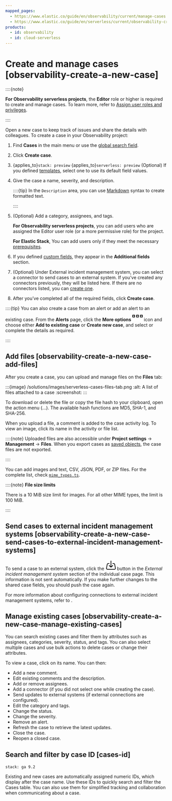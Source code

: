 ```yaml
---
mapped_pages:
  - https://www.elastic.co/guide/en/observability/current/manage-cases.html
  - https://www.elastic.co/guide/en/serverless/current/observability-create-a-new-case.html
products:
  - id: observability
  - id: cloud-serverless
---
```


# Create and manage cases [observability-create-a-new-case]

::::{note}

**For Observability serverless projects**, the **Editor** role or higher is required to create and manage cases. To learn more, refer to [Assign user roles and privileges](/deploy-manage/users-roles/cloud-organization/user-roles.md#general-assign-user-roles).

::::


Open a new case to keep track of issues and share the details with colleagues. To create a case in your Observability project:

1. Find **Cases** in the main menu or use the [global search field](/explore-analyze/find-and-organize/find-apps-and-objects.md).
2. Click **Create case**.
3. {applies_to}`stack: preview` {applies_to}`serverless: preview` (Optional) If you defined [templates](/solutions/observability/incident-management/configure-case-settings.md#observability-case-templates), select one to use its default field values.
4. Give the case a name, severity, and description.

    ::::{tip}
    In the `Description` area, you can use [Markdown](https://www.markdownguide.org/cheat-sheet) syntax to create formatted text.

    ::::

5. (Optional) Add a category, assignees, and tags.

    **For Observability serverless projects**, you can add users who are assigned the Editor user role (or a more permissive role) for the project.

    **For Elastic Stack**, You can add users only if they meet the necessary [prerequisites](/solutions/observability/incident-management/configure-access-to-cases.md).

6. If you defined [custom fields](/solutions/observability/incident-management/configure-case-settings.md#case-custom-fields), they appear in the **Additional fields** section.
7. (Optional) Under External incident management system, you can select a connector to send cases to an external system. If you’ve created any connectors previously, they will be listed here. If there are no connectors listed, you can [create one](/solutions/observability/incident-management/configure-case-settings.md).
8. After you’ve completed all of the required fields, click **Create case**.

::::{tip}
You can also create a case from an alert or add an alert to an existing case. From the **Alerts** page, click the **More options** ![More actions](/solutions/images/serverless-boxesHorizontal.svg "") icon and choose either **Add to existing case** or **Create new case**, and select or complete the details as required.

::::



## Add files [observability-create-a-new-case-add-files]

After you create a case, you can upload and manage files on the **Files** tab:

:::{image} /solutions/images/serverless-cases-files-tab.png
:alt: A list of files attached to a case
:screenshot:
:::

To download or delete the file or copy the file hash to your clipboard, open the action menu (…). The available hash functions are MD5, SHA-1, and SHA-256.

When you upload a file, a comment is added to the case activity log. To view an image, click its name in the activity or file list.

::::{note}
Uploaded files are also accessible under **Project settings** → **Management** → **Files**. When you export cases as [saved objects](/explore-analyze/find-and-organize/saved-objects.md), the case files are not exported.

::::


You can add images and text, CSV, JSON, PDF, or ZIP files. For the complete list, check [`mime_types.ts`](https://github.com/elastic/kibana/blob/main/x-pack/plugins/cases/common/constants/mime_types.ts).

::::{note}
**File size limits**

There is a 10 MiB size limit for images. For all other MIME types, the limit is 100 MiB.

::::


## Send cases to external incident management systems [observability-create-a-new-case-send-cases-to-external-incident-management-systems]

To send a case to an external system, click the ![push](/solutions/images/serverless-importAction.svg "") button in the *External incident management system* section of the individual case page. This information is not sent automatically. If you make further changes to the shared case fields, you should push the case again.

For more information about configuring connections to external incident management systems, refer to [](/solutions/observability/incident-management/configure-case-settings.md).


## Manage existing cases [observability-create-a-new-case-manage-existing-cases]

You can search existing cases and filter them by attributes such as assignees, categories, severity, status, and tags. You can also select multiple cases and use bulk actions to delete cases or change their attributes.

To view a case, click on its name. You can then:

* Add a new comment.
* Edit existing comments and the description.
* Add or remove assignees.
* Add a connector (if you did not select one while creating the case).
* Send updates to external systems (if external connections are configured).
* Edit the category and tags.
* Change the status.
* Change the severity.
* Remove an alert.
* Refresh the case to retrieve the latest updates.
* Close the case.
* Reopen a closed case.

## Search and filter by case ID [cases-id]

```{applies_to}
stack: ga 9.2
```

Existing and new cases are automatically assigned numeric IDs, which display after the case name. Use these IDs to quickly search and filter the Cases table. You can also use them for simplified tracking and collaboration when communicating about a case.